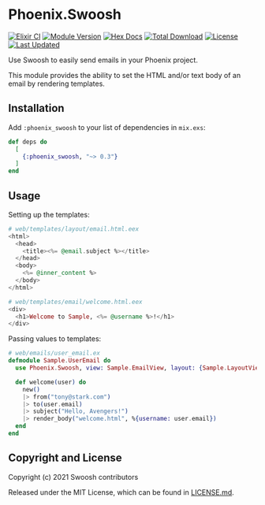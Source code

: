 # Phoenix.Swoosh

[![Elixir CI](https://github.com/swoosh/phoenix_swoosh/actions/workflows/elixir.yml/badge.svg)](https://github.com/swoosh/phoenix_swoosh/actions/workflows/elixir.yml)
[![Module Version](https://img.shields.io/hexpm/v/phoenix_swoosh.svg)](https://hex.pm/packages/phoenix_swoosh)
[![Hex Docs](https://img.shields.io/badge/hex-docs-lightgreen.svg)](https://hexdocs.pm/phoenix_swoosh/)
[![Total Download](https://img.shields.io/hexpm/dt/phoenix_swoosh.svg)](https://hex.pm/packages/phoenix_swoosh)
[![License](https://img.shields.io/hexpm/l/phoenix_swoosh.svg)](https://github.com/swoosh/phoenix_swoosh/blob/master/LICENSE)
[![Last Updated](https://img.shields.io/github/last-commit/swoosh/phoenix_swoosh.svg)](https://github.com/swoosh/phoenix_swoosh/commits/master)

Use Swoosh to easily send emails in your Phoenix project.

This module provides the ability to set the HTML and/or text body of an email by rendering templates.

## Installation

Add `:phoenix_swoosh` to your list of dependencies in `mix.exs`:

```elixir
def deps do
  [
    {:phoenix_swoosh, "~> 0.3"}
  ]
end
```

## Usage

Setting up the templates:

```eex
# web/templates/layout/email.html.eex
<html>
  <head>
    <title><%= @email.subject %></title>
  </head>
  <body>
    <%= @inner_content %>
  </body>
</html>

# web/templates/email/welcome.html.eex
<div>
  <h1>Welcome to Sample, <%= @username %>!</h1>
</div>
```

Passing values to templates:

```elixir
# web/emails/user_email.ex
defmodule Sample.UserEmail do
  use Phoenix.Swoosh, view: Sample.EmailView, layout: {Sample.LayoutView, :email}

  def welcome(user) do
    new()
    |> from("tony@stark.com")
    |> to(user.email)
    |> subject("Hello, Avengers!")
    |> render_body("welcome.html", %{username: user.email})
  end
end
```

## Copyright and License

Copyright (c) 2021 Swoosh contributors

Released under the MIT License, which can be found in [LICENSE.md](./LICENSE.md).
